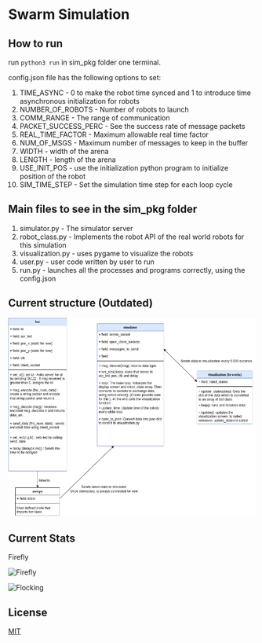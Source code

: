 # Swarm Simulation

## How to run 
run `python3 run` in sim_pkg folder one terminal. 

config.json file has the following options to set: 
1. TIME_ASYNC - 0 to make the robot time synced and 1 to introduce time asynchronous initialization for robots 
2. NUMBER_OF_ROBOTS - Number of robots to launch
3. COMM_RANGE - The range of communication
4. PACKET_SUCCESS_PERC - See the success rate of message packets
5. REAL_TIME_FACTOR - Maximum allowable real time factor
6. NUM_OF_MSGS - Maximum number of messages to keep in the buffer
7. WIDTH - width of the arena
8. LENGTH - length of the arena
9. USE_INIT_POS - use the initialization python program to initialize position of the robot
10. SIM_TIME_STEP - Set the simulation time step for each loop cycle

## Main files to see in the sim_pkg folder

1. simulator.py - The simulator server
2. robot_class.py - Implements the robot API of the real world robots for this simulation
3. visualization.py - uses pygame to visualize the robots
4. user.py - user code written by user to run 
5. run.py - launches all the processes and programs correctly, using the config.json



## Current structure (Outdated)
![Structure](workflow.drawio.png)

## Current Stats

<!-- The following user.py code was running 50 times 
```
def usr(robot):

    while True:
        robot.set_led(100,100,0)
        robot.delay(1000)
        robot.set_led(0,100,0)
        robot.delay(1000)

``` -->
<!-- T_real - 0.001 seconds; real time factor - 1 \
![T_real - 0.001 seconds; real time factor - 1](T_real_0.001_c_1.gif) 

T_real - 0.001 seconds; real time factor - 2 \
![T_real - 0.001 seconds; real time factor - 2](T_real_0.001_c_2.gif)

T_real - 0.001 seconds; real time factor - 0.5 \
![T_real - 0.001 seconds; real time factor - 0.5](T_real_0.001_c_0.5.gif)

T_real - 0.0001 seconds; real time factor - 1 \
![T_real - 0.0001 seconds; real time factor - 1](T_real_0.0001_c_1.gif)

T_real - 0.0001 seconds; real time factor - 2 \
![T_real - 0.0001 seconds; real time factor - 2](T_real_0.0001_c_2.gif)

T_real - 0.0001 seconds; real time factor - 0.5 \
![T_real - 0.0001 seconds; real time factor - 0.5](T_real_0.0001_c_0.5.gif) -->

Firefly

![Firefly](firefly.gif)

![Flocking](flocking.gif)

## License
[MIT](https://choosealicense.com/licenses/mit/)